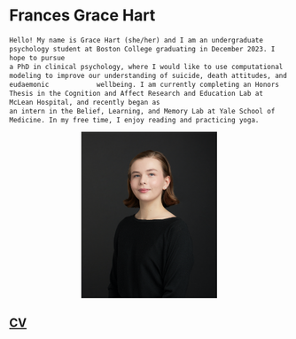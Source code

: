 # Frances Grace Hart

    Hello! My name is Grace Hart (she/her) and I am an undergraduate psychology student at Boston College graduating in December 2023. I hope to pursue 
    a PhD in clinical psychology, where I would like to use computational modeling to improve our understanding of suicide, death attitudes, and eudaemonic            wellbeing. I am currently completing an Honors Thesis in the Cognition and Affect Research and Education Lab at McLean Hospital, and recently began as 
    an intern in the Belief, Learning, and Memory Lab at Yale School of Medicine. In my free time, I enjoy reading and practicing yoga.

<p align="center">
  <img width="245" height="300" src="/assets/images/hart.png">
</p>

## [CV](https://github.com/hartfa/hartfa.github.io/files/11923717/Hart.July.2023.CV.docx.pdf)

